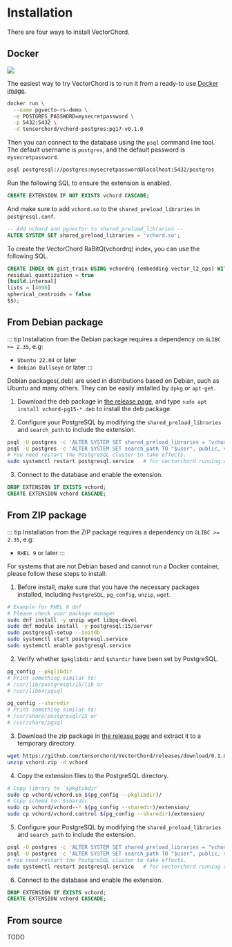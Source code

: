 # Installation

There are four ways to install VectorChord.

## Docker

<a href="https://hub.docker.com/r/tensorchord/vchord-postgres"><img src="https://img.shields.io/docker/pulls/tensorchord/vchord-postgres" /></a>


The easiest way to try VectorChord is to run it from a ready-to use [Docker image](https://hub.docker.com/r/tensorchord/vchord-postgres).

```sh
docker run \
  --name pgvecto-rs-demo \
  -e POSTGRES_PASSWORD=mysecretpassword \
  -p 5432:5432 \
  -d tensorchord/vchord-postgres:pg17-v0.1.0
```

Then you can connect to the database using the `psql` command line tool. The default username is `postgres`, and the default password is `mysecretpassword`.

```sh
psql postgresql://postgres:mysecretpassword@localhost:5432/postgres
```

Run the following SQL to ensure the extension is enabled.

```SQL
CREATE EXTENSION IF NOT EXISTS vchord CASCADE;
```

And make sure to add `vchord.so` to the `shared_preload_libraries` in `postgresql.conf`.

```SQL
-- Add vchord and pgvector to shared_preload_libraries --
ALTER SYSTEM SET shared_preload_libraries = 'vchord.so';
```

To create the VectorChord RaBitQ(vchordrq) index, you can use the following SQL.

```SQL
CREATE INDEX ON gist_train USING vchordrq (embedding vector_l2_ops) WITH (options = $$
residual_quantization = true
[build.internal]
lists = [4096]
spherical_centroids = false
$$);
```

## From Debian package

::: tip
Installation from the Debian package requires a dependency on `GLIBC >= 2.35`, e.g:
- `Ubuntu 22.04` or later
- `Debian Bullseye` or later
:::

Debian packages(.deb) are used in distributions based on Debian, such as Ubuntu and many others. They can be easily installed by `dpkg` or `apt-get`.

1. Download the deb package in [the release page](https://github.com/tensorchord/vectorchord/releases/latest), and type `sudo apt install vchord-pg15-*.deb` to install the deb package.

2. Configure your PostgreSQL by modifying the `shared_preload_libraries` and `search_path` to include the extension.

```sh
psql -U postgres -c 'ALTER SYSTEM SET shared_preload_libraries = "vchord.so"'
psql -U postgres -c 'ALTER SYSTEM SET search_path TO "$user", public, vchord'
# You need restart the PostgreSQL cluster to take effects.
sudo systemctl restart postgresql.service   # for vectorchord running with systemd
```

3. Connect to the database and enable the extension.

```sql
DROP EXTENSION IF EXISTS vchord;
CREATE EXTENSION vchord CASCADE;
```

## From ZIP package

::: tip
Installation from the ZIP package requires a dependency on `GLIBC >= 2.35`, e.g:
- `RHEL 9` or later
:::

For systems that are not Debian based and cannot run a Docker container, please follow these steps to install:

1. Before install, make sure that you have the necessary packages installed, including `PostgreSQL`, `pg_config`, `unzip`, `wget`.

```sh
# Example for RHEL 9 dnf
# Please check your package manager
sudo dnf install -y unzip wget libpq-devel
sudo dnf module install -y postgresql:15/server
sudo postgresql-setup --initdb
sudo systemctl start postgresql.service
sudo systemctl enable postgresql.service
```

2. Verify whether `$pkglibdir` and `$shardir` have been set by PostgreSQL. 

```sh
pg_config --pkglibdir
# Print something similar to:
# /usr/lib/postgresql/15/lib or
# /usr/lib64/pgsql

pg_config --sharedir
# Print something similar to:
# /usr/share/postgresql/15 or
# /usr/share/pgsql
```

3. Download the zip package in [the release page](https://github.com/tensorchord/vectorchord/releases/latest) and extract it to a temporary directory.

```sh
wget https://github.com/tensorchord/VectorChord/releases/download/0.1.0/vchord-pg15_x86_64-unknown-linux-gnu_0.1.0.zip -O vchord.zip
unzip vchord.zip -d vchord
```

4. Copy the extension files to the PostgreSQL directory.

```sh
# Copy library to `$pkglibdir`
sudo cp vchord/vchord.so $(pg_config --pkglibdir)/
# Copy schema to `$shardir`
sudo cp vchord/vchord--* $(pg_config --sharedir)/extension/
sudo cp vchord/vchord.control $(pg_config --sharedir)/extension/
```

5. Configure your PostgreSQL by modifying the `shared_preload_libraries` and `search_path` to include the extension.

```sh
psql -U postgres -c 'ALTER SYSTEM SET shared_preload_libraries = "vchord.so"'
psql -U postgres -c 'ALTER SYSTEM SET search_path TO "$user", public, vchord'
# You need restart the PostgreSQL cluster to take effects.
sudo systemctl restart postgresql.service   # for vectorchord running with systemd
```

6. Connect to the database and enable the extension.

```sql
DROP EXTENSION IF EXISTS vchord;
CREATE EXTENSION vchord CASCADE;
```

## From source

TODO
